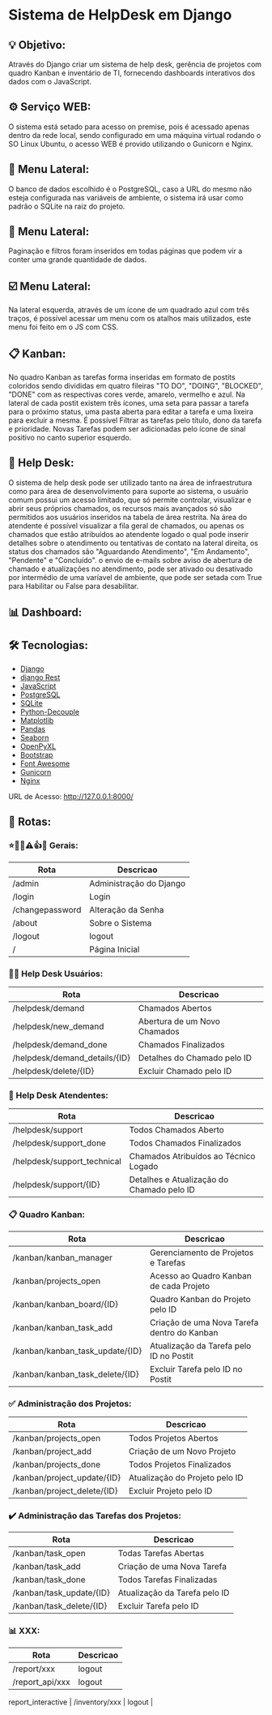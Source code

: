 # Sistema de HelpDesk em Django

## 💡 Objetivo:
Através do Django criar um sistema de help desk, gerência de projetos com quadro Kanban e inventário de TI, fornecendo dashboards interativos dos dados com o JavaScript.

## ⚙️ Serviço WEB:
O sistema está setado para acesso on premise, pois é acessado apenas dentro da rede local, sendo configurado em uma máquina virtual rodando o SO Linux Ubuntu, o acesso WEB é provido utilizando o Gunicorn e Nginx.

## 🎲 Menu Lateral:
O banco de dados escolhido é o PostgreSQL, caso a URL do mesmo não esteja configurada nas variáveis de ambiente, o sistema irá usar como padrão o SQLite na raiz do projeto.

## 📝 Menu Lateral:
Paginação e filtros foram inseridos em todas páginas que podem vir a conter uma grande quantidade de dados.

## ☑️ Menu Lateral:
Na lateral esquerda, através de um ícone de um quadrado azul com três traços, é possível acessar um menu com os atalhos mais utilizados, este menu foi feito em o JS com CSS.

## 📋 Kanban:
No quadro Kanban as tarefas forma inseridas em formato de postits coloridos sendo divididas em quatro fileiras "TO DO", "DOING", "BLOCKED", "DONE" com as respectivas cores verde, amarelo, vermelho e azul.
Na lateral de cada postit existem três ícones, uma seta para passar a tarefa para o próximo status, uma pasta aberta para editar a tarefa e uma lixeira para excluir a mesma.
É possível Filtrar as tarefas pelo título, dono da tarefa e prioridade.
Novas Tarefas podem ser adicionadas pelo ícone de sinal positivo no canto superior esquerdo.


## 🤝 Help Desk:
O sistema de help desk pode ser utilizado tanto na área de infraestrutura como para área de desenvolvimento para suporte ao sistema, o usuário comum possui um acesso limitado, que só permite controlar, visualizar e abrir seus próprios chamados, os recursos mais avançados só são permitidos aos usuários inseridos na tabela de área restrita.
Na área do atendente é possível visualizar a fila geral de chamados, ou apenas os chamados que estão atribuídos ao atendente logado o qual pode inserir detalhes sobre o atendimento ou tentativas de contato na lateral direita, os status dos chamados são "Aguardando Atendimento", "Em Andamento", "Pendente" e "Concluído".
o envio de e-mails sobre aviso de abertura de chamado e atualizações no atendimento, pode ser ativado ou desativado por intermédio de uma varíavel de ambiente, que pode ser setada com True para Habilitar ou False para desabilitar.

## 📊 Dashboard:



## 🛠 Tecnologias:

- [Django](https://www.djangoproject.com/)
- [django Rest](https://www.django-rest-framework.org/)
- [JavaScript](https://developer.mozilla.org/pt-BR/docs/Web/JavaScript)
- [PostgreSQL](https://www.postgresql.org/)
- [SQLite](https://www.sqlite.org/index.html)
- [Python-Decouple](https://pypi.org/project/python-decouple/)
- [Matplotlib](https://matplotlib.org)
- [Pandas](https://pandas.pydata.org)
- [Seaborn](https://seaborn.pydata.org)
- [OpenPyXL](https://openpyxl.readthedocs.io/en/stable/)
- [Bootstrap](https://getbootstrap.com)
- [Font Awesome](https://fontawesome.com)
- [Gunicorn](https://pypi.org/project/gunicorn/)
- [Nginx](https://nginx.org)


URL de Acesso: http://127.0.0.1:8000/

## 🔎 Rotas:
### ⭐📌🚩⚠️👍👋 Gerais:
| Rota            | Descricao              |
|-----------------|------------------------|
| /admin          | Administração do Django|
| /login          | Login                  |
| /changepassword | Alteração da Senha     |
| /about          | Sobre o Sistema        |
| /logout         | logout                 |
| /               | Página Inicial         |

### 🙍‍♂️ Help Desk Usuários:
| Rota                            | Descricao                    |
|---------------------------------|------------------------------|
| /helpdesk/demand                | Chamados Abertos             |
| /helpdesk/new_demand            | Abertura de um Novo Chamados |
| /helpdesk/demand_done           | Chamados Finalizados         |
| /helpdesk/demand_details/{ID}   | Detalhes do Chamado pelo ID  |
| /helpdesk/delete/{ID}           | Excluir Chamado pelo ID      |

### 🧙 Help Desk Atendentes:
| Rota                            | Descricao                                 |
|---------------------------------|-------------------------------------------|
| /helpdesk/support               | Todos Chamados Aberto                     |
| /helpdesk/support_done          | Todos Chamados Finalizados                |
| /helpdesk/support_technical     | Chamados Atribuídos ao Técnico Logado     |
| /helpdesk/support/{ID}          | Detalhes e Atualização do Chamado pelo ID |

### 📋 Quadro Kanban:
| Rota                            | Descricao                                   |
|---------------------------------|---------------------------------------------|
| /kanban/kanban_manager          | Gerenciamento de Projetos e Tarefas         |
| /kanban/projects_open           | Acesso ao Quadro Kanban de cada Projeto     |
| /kanban/kanban_board/{ID}       | Quadro Kanban do Projeto pelo ID            |
| /kanban/kanban_task_add         | Criação de uma Nova Tarefa dentro do Kanban |
| /kanban/kanban_task_update/{ID} | Atualização da Tarefa pelo ID no Postit     |
| /kanban/kanban_task_delete/{ID} | Excluir Tarefa pelo ID no Postit            |

### ✅ Administração dos Projetos:
| Rota                            | Descricao                      |
|---------------------------------|--------------------------------|
| /kanban/projects_open           | Todos Projetos Abertos         |
| /kanban/project_add             | Criação de um Novo Projeto     |
| /kanban/projects_done           | Todos Projetos Finalizados     |
| /kanban/project_update/{ID}     | Atualização do Projeto pelo ID |
| /kanban/project_delete/{ID}     | Excluir Projeto pelo ID        |

### ✔️ Administração das Tarefas dos Projetos:
| Rota                            | Descricao                      |
|---------------------------------|--------------------------------|
| /kanban/task_open               | Todas Tarefas Abertas          |
| /kanban/task_add                | Criação de uma Nova Tarefa     |
| /kanban/task_done               | Todos Tarefas Finalizadas      |
| /kanban/task_update/{ID}        | Atualização da Tarefa pelo ID  |
| /kanban/task_delete/{ID}        | Excluir Tarefa pelo ID         |





### 📊 XXX:
| Rota                           | Descricao                             |
|--------------------------------|---------------------------------------|
| /report/xxx         | logout                 |
| /report_api/xxx         | logout                 |
report_interactive
| /inventory/xxx         | logout                 |


